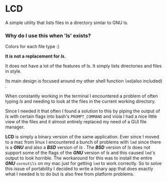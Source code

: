 # LCD

A simple utility that lists files in a directory simlar to GNU ls.

### Why do I use this when 'ls' exists?

Colors for each file type :)

**It is not a replacement for _ls_.**

It does not have a lot of the features of ls. It simply lists directories and files in style.

Its main design is focused around my other shell function `lmd`(also included) .

When constantly working in the terminal I encountered a problem of often typing _ls_ and needing to look at the files in the current working directory.

Since I needed it that often I found a solution to this by piping the output of _ls_ with certain flags into bash's `PROMPT_COMMAND` and viola I had a nice little view of the files 
and it almost entirely replaced my need of a GUI file manager.

**LCD** is simply a binary version of the same application. Ever since I moved to a mac from linux I encountered a bunch of problems with `lmd` since there is a _**GNU**_ and also a _**BSD**_ version of _ls_ .
The _**BSD**_ version of _ls_ does not support some of the flags of the _**GNU**_ version of _ls_ and this caused `lmd`'s output to look horrible.
The workaround for this was to install the entire _**GNU**_ `coreutils` on my mac just  for getting `lmd` to work correctly.
So to solve this issue of portability I decided to write a binary app that does exactly what I needed ls to do but is also free from platform problems.
